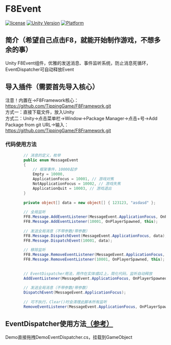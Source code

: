 # F8Event

[![license](http://img.shields.io/badge/license-MIT-green.svg)](https://opensource.org/licenses/MIT) 
[![Unity Version](https://img.shields.io/badge/unity-2021.3.15f1-blue)](https://unity.com) 
[![Platform](https://img.shields.io/badge/platform-Win%20%7C%20Android%20%7C%20iOS%20%7C%20Mac%20%7C%20Linux-orange)]() 

## 简介（希望自己点击F8，就能开始制作游戏，不想多余的事）
Unity F8Event组件，优雅的发送消息、事件监听系统，防止消息死循环，EventDispatcher可自动释放Event

## 导入插件（需要首先导入核心）
注意！内置在->F8Framework核心：https://github.com/TippingGame/F8Framework.git  
方式一：直接下载文件，放入Unity  
方式二：Unity->点击菜单栏->Window->Package Manager->点击+号->Add Package from git URL->输入：https://github.com/TippingGame/F8Framework.git  

### 代码使用方法
```C#
        // 消息的定义，枚举
        public enum MessageEvent
        {
            // 框架事件，10000起步
            Empty = 10000,
            ApplicationFocus = 10001, // 游戏对焦
            NotApplicationFocus = 10002, // 游戏失焦
            ApplicationQuit = 10003, // 游戏退出
        }
        
        private object[] data = new object[] { 123123, "asdasd" };
        
        // 全局监听
        FF8.Message.AddEventListener(MessageEvent.ApplicationFocus, OnPlayerSpawned, this);
        FF8.Message.AddEventListener(10001, OnPlayerSpawned, this);
        
        // 发送全局消息（不带参数/带参数）
        FF8.Message.DispatchEvent(MessageEvent.ApplicationFocus, data);
        FF8.Message.DispatchEvent(10001, data);
        
        // 移除监听
        FF8.Message.RemoveEventListener(MessageEvent.ApplicationFocus, OnPlayerSpawned, this);
        FF8.Message.RemoveEventListener(10001, OnPlayerSpawned, this);
        
        
        // EventDispatcher用法，用作在实体或UI上，简化代码，监听自动释放
        AddEventListener(MessageEvent.ApplicationFocus, OnPlayerSpawned);
        
        // 发送全局消息（不带参数/带参数）
        DispatchEvent(MessageEvent.ApplicationFocus);
        
        // 可不执行，Clear()时会清理此脚本所有监听
        RemoveEventListener(MessageEvent.ApplicationFocus, OnPlayerSpawned);
```

## EventDispatcher使用方法[（参考）](https://github.com/TippingGame/F8Framework/blob/main/Runtime/UI/Base/BaseView.cs)
Demo直接拖拽DemoEventDispatcher.cs，挂载到GameObject  
